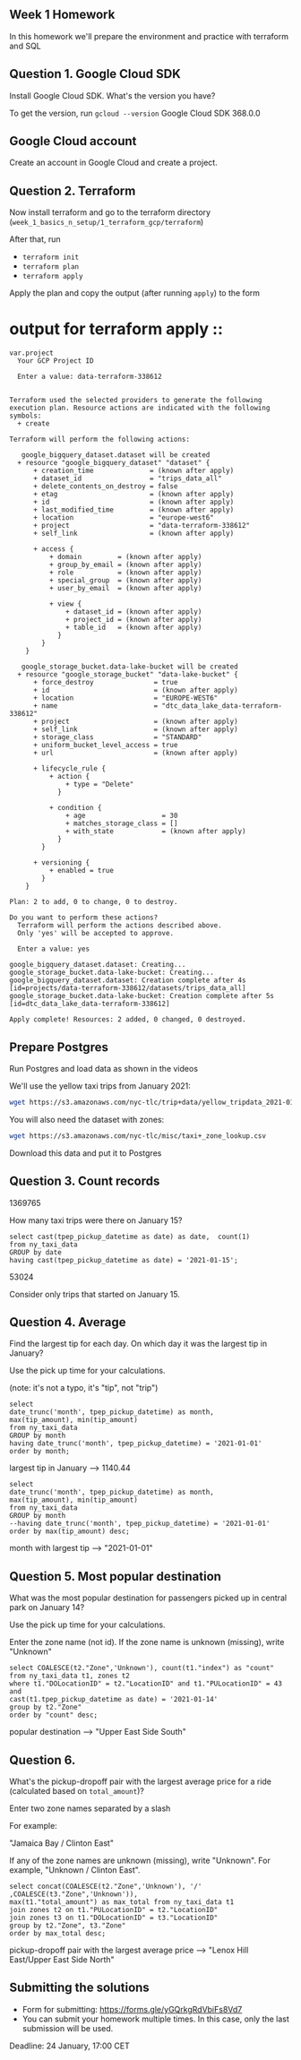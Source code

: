 ## Week 1 Homework

In this homework we'll prepare the environment 
and practice with terraform and SQL

## Question 1. Google Cloud SDK

Install Google Cloud SDK. What's the version you have? 

To get the version, run `gcloud --version`
Google Cloud SDK 368.0.0

## Google Cloud account 

Create an account in Google Cloud and create a project.


## Question 2. Terraform 

Now install terraform and go to the terraform directory (`week_1_basics_n_setup/1_terraform_gcp/terraform`)

After that, run

* `terraform init`
* `terraform plan`
* `terraform apply` 

Apply the plan and copy the output (after running `apply`) to the form


# output for terraform apply ::

```
var.project
  Your GCP Project ID

  Enter a value: data-terraform-338612


Terraform used the selected providers to generate the following execution plan. Resource actions are indicated with the following symbols:
  + create

Terraform will perform the following actions:

   google_bigquery_dataset.dataset will be created
  + resource "google_bigquery_dataset" "dataset" {
      + creation_time              = (known after apply)
      + dataset_id                 = "trips_data_all"
      + delete_contents_on_destroy = false
      + etag                       = (known after apply)
      + id                         = (known after apply)
      + last_modified_time         = (known after apply)
      + location                   = "europe-west6"
      + project                    = "data-terraform-338612"
      + self_link                  = (known after apply)

      + access {
          + domain         = (known after apply)
          + group_by_email = (known after apply)
          + role           = (known after apply)
          + special_group  = (known after apply)
          + user_by_email  = (known after apply)

          + view {
              + dataset_id = (known after apply)
              + project_id = (known after apply)
              + table_id   = (known after apply)
            }
        }
    }

   google_storage_bucket.data-lake-bucket will be created
  + resource "google_storage_bucket" "data-lake-bucket" {
      + force_destroy               = true
      + id                          = (known after apply)
      + location                    = "EUROPE-WEST6"
      + name                        = "dtc_data_lake_data-terraform-338612"
      + project                     = (known after apply)
      + self_link                   = (known after apply)
      + storage_class               = "STANDARD"
      + uniform_bucket_level_access = true
      + url                         = (known after apply)

      + lifecycle_rule {
          + action {
              + type = "Delete"
            }

          + condition {
              + age                   = 30
              + matches_storage_class = []
              + with_state            = (known after apply)
            }
        }

      + versioning {
          + enabled = true
        }
    }

Plan: 2 to add, 0 to change, 0 to destroy.

Do you want to perform these actions?
  Terraform will perform the actions described above.
  Only 'yes' will be accepted to approve.

  Enter a value: yes

google_bigquery_dataset.dataset: Creating...
google_storage_bucket.data-lake-bucket: Creating...
google_bigquery_dataset.dataset: Creation complete after 4s [id=projects/data-terraform-338612/datasets/trips_data_all]
google_storage_bucket.data-lake-bucket: Creation complete after 5s [id=dtc_data_lake_data-terraform-338612]

Apply complete! Resources: 2 added, 0 changed, 0 destroyed.
```

## Prepare Postgres 

Run Postgres and load data as shown in the videos

We'll use the yellow taxi trips from January 2021:

```bash
wget https://s3.amazonaws.com/nyc-tlc/trip+data/yellow_tripdata_2021-01.csv
```

You will also need the dataset with zones:

```bash 
wget https://s3.amazonaws.com/nyc-tlc/misc/taxi+_zone_lookup.csv
```

Download this data and put it to Postgres

## Question 3. Count records 

1369765

How many taxi trips were there on January 15?

```
select cast(tpep_pickup_datetime as date) as date,  count(1) 
from ny_taxi_data
GROUP by date
having cast(tpep_pickup_datetime as date) = '2021-01-15';
```

53024

Consider only trips that started on January 15.

## Question 4. Average

Find the largest tip for each day. 
On which day it was the largest tip in January?

Use the pick up time for your calculations.

(note: it's not a typo, it's "tip", not "trip")

```
select
date_trunc('month', tpep_pickup_datetime) as month, 
max(tip_amount), min(tip_amount)
from ny_taxi_data
GROUP by month
having date_trunc('month', tpep_pickup_datetime) = '2021-01-01'
order by month;
```

largest tip in January --> 1140.44

```
select
date_trunc('month', tpep_pickup_datetime) as month, 
max(tip_amount), min(tip_amount)
from ny_taxi_data
GROUP by month
--having date_trunc('month', tpep_pickup_datetime) = '2021-01-01'
order by max(tip_amount) desc;
```

month with largest tip --> "2021-01-01"


## Question 5. Most popular destination

What was the most popular destination for passengers picked up 
in central park on January 14?

Use the pick up time for your calculations.

Enter the zone name (not id). If the zone name is unknown (missing), write "Unknown" 

```
select COALESCE(t2."Zone",'Unknown'), count(t1."index") as "count" 
from ny_taxi_data t1, zones t2 
where t1."DOLocationID" = t2."LocationID" and t1."PULocationID" = 43 and 
cast(t1.tpep_pickup_datetime as date) = '2021-01-14'
group by t2."Zone"
order by "count" desc;
```

popular destination --> "Upper East Side South"

## Question 6. 

What's the pickup-dropoff pair with the largest 
average price for a ride (calculated based on `total_amount`)?

Enter two zone names separated by a slash

For example:

"Jamaica Bay / Clinton East"

If any of the zone names are unknown (missing), write "Unknown". For example, "Unknown / Clinton East". 

```
select concat(COALESCE(t2."Zone",'Unknown'), '/' ,COALESCE(t3."Zone",'Unknown')),
max(t1."total_amount") as max_total from ny_taxi_data t1
join zones t2 on t1."PULocationID" = t2."LocationID"
join zones t3 on t1."DOLocationID" = t3."LocationID"
group by t2."Zone", t3."Zone"
order by max_total desc;
```

pickup-dropoff pair with the largest average price --> "Lenox Hill East/Upper East Side North"	


## Submitting the solutions

* Form for submitting: https://forms.gle/yGQrkgRdVbiFs8Vd7
* You can submit your homework multiple times. In this case, only the last submission will be used. 

Deadline: 24 January, 17:00 CET

